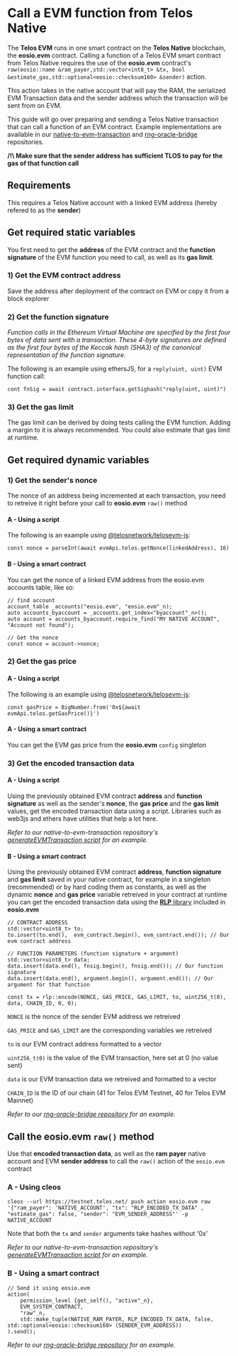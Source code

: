 # Call a EVM function from Telos Native

The __Telos EVM__ runs in one smart contract on the __Telos Native__ blockchain, the __eosio.evm__ contract.
Calling a function of a Telos EVM smart contract from Telos Native requires the use of the __eosio.evm__ contract's `raw(eosio::name &ram_payer,std::vector<int8_t> &tx, bool &estimate_gas,std::optional<eosio::checksum160> &sender)` action.

This action takes in the native account that will pay the RAM, the serialized EVM Transaction data and the sender address which the transaction will be sent from on EVM.

This guide will go over preparing and sending a Telos Native transaction that can call a function of an EVM contract. Example implementations are available in our [native-to-evm-transaction](https://github.com/telosnetwork/native-to-evm-transaction) and [rng-oracle-bridge](https://github.com/telosnetwork/rng-oracle-bridge) repositories.

__/!\ Make sure that the sender address has sufficient TLOS to pay for the gas of that function call__

## Requirements

This requires a Telos Native account with a linked EVM address (hereby refered to as the __sender__)

## Get required static variables

You first need to get the __address__ of the EVM contract and the __function signature__ of the EVM function you need to call, as well as its __gas limit__.

### 1) Get the EVM contract address

Save the address after deployment of the contract on EVM or copy it from a block explorer

### 2) Get the function signature

_Function calls in the Ethereum Virtual Machine are specified by the first four bytes of data sent with a transaction. These 4-byte signatures are defined as the first four bytes of the Keccak hash (SHA3) of the canonical representation of the function signature._

The following is an example using ethersJS, for a `reply(uint, uint)` EVM function call:

`cont fnSig = await contract.interface.getSighash("reply(uint, uint)")`

### 3) Get the gas limit

The gas limit can be derived by doing tests calling the EVM function. Adding a margin to it is always recommended.
You could also estimate that gas limit at runtime.

## Get required dynamic variables

### 1) Get the sender's nonce

The nonce of an address being incremented at each transaction, you need to retreive it right before your call to __eosio.evm__ `raw()` method

#### A - Using a script

The following is an example using [@telosnetwork/telosevm-js](https://github.com/telosnetwork/telosevm-js):

`const nonce = parseInt(await evmApi.telos.getNonce(linkedAddress), 16)`

#### B - Using a smart contract

You can get the nonce of a linked EVM address from the eosio.evm accounts table, like so:

```
// find account
account_table _accounts("eosio.evm", "eosio.evm"_n);
auto accounts_byaccount = _accounts.get_index<"byaccount"_n>();
auto account = accounts_byaccount.require_find("MY NATIVE ACCOUNT", "Account not found");

// Get the nonce
const nonce = account->nonce;
```

### 2) Get the gas price

#### A - Using a script

The following is an example using [@telosnetwork/telosevm-js](https://github.com/telosnetwork/telosevm-js):

`const gasPrice = BigNumber.from('0x${await evmApi.telos.getGasPrice()}')`

#### A - Using a smart contract

You can get the EVM gas price from the __eosio.evm__ `config` singleton

### 3) Get the encoded transaction data

#### A - Using a script

Using the previously obtained EVM contract __address__ and __function signature__ as well as the sender's __nonce__, the __gas price__ and the __gas limit__ values, get the encoded transaction data using a script. Libraries such as web3js and ethers have utilities that help a lot here.

_Refer to our native-to-evm-transaction repository's [generateEVMTransaction script](https://github.com/telosnetwork/native-to-evm-transaction/blob/main/generateEVMTransaction.js) for an example._

#### B - Using a smart contract

Using the previously obtained EVM contract __address__, __function signature__ and __gas limit__ saved in your native contract, for example in a singleton (recommended) or by hard coding them as constants, as well as the dynamic __nonce__ and __gas price__  variable retreived in your contract at runtime you can get the encoded transaction data using the [__RLP__ library](https://github.com/telosnetwork/telos.evm/tree/master/eosio.evm/external/rlp) included in __eosio.evm__

```
// CONTRACT ADDRESS
std::vector<uint8_t> to;
to.insert(to.end(),  evm_contract.begin(), evm_contract.end()); // Our evm contract address

// FUNCTION PARAMETERS (function signature + argument)
std::vector<uint8_t> data;
data.insert(data.end(), fnsig.begin(), fnsig.end()); // Our function signature
data.insert(data.end(), argument.begin(), argument.end()); // Our argument for that function

const tx = rlp::encode(NONCE, GAS_PRICE, GAS_LIMIT, to, uint256_t(0), data, CHAIN_ID, 0, 0);
```

`NONCE` is the nonce of the sender EVM address we retreived

`GAS_PRICE` and `GAS_LIMIT` are the corresponding variables we retreived

`to` is our EVM contract address formatted to a vector

`uint256_t(0)` is the value of the EVM transaction, here set at 0 (no value sent)

`data` is our EVM transaction data we retreived and formatted to a vector

`CHAIN_ID` is the ID of our chain (41 for Telos EVM Testnet, 40 for Telos EVM Mainnet)

_Refer to our [rng-oracle-bridge repository](https://github.com/telosnetwork/rng-oracle-bridge/blob/ad255b872a238e4d3a3f59cdff44a206208ab67d/native/src/rng.bridge.cpp#L193) for an example._

## Call the eosio.evm `raw()` method

Use that __encoded transaction data__, as well as the  __ram payer__ native account and EVM __sender address__ to call the `raw()` action of the `eosio.evm` contract

### A - Using cleos

`cleos --url https://testnet.telos.net/ push action eosio.evm raw '{"ram_payer": 'NATIVE_ACCOUNT', "tx": "RLP_ENCODED_TX_DATA" , "estimate_gas": false, "sender": "EVM_SENDER_ADDRESS"' -p NATIVE_ACCOUNT`

Note that both the `tx` and `sender` arguments take hashes without '0x'

_Refer to our native-to-evm-transaction repository's [generateEVMTransaction script](https://github.com/telosnetwork/native-to-evm-transaction/blob/main/generateEVMTransaction.js) for an example._

### B - Using a smart contract

```
// Send it using eosio.evm
action(
    permission_level {get_self(), "active"_n},
    EVM_SYSTEM_CONTRACT,
    "raw"_n,
    std::make_tuple(NATIVE_RAM_PAYER, RLP_ENCODED_TX_DATA, false, std::optional<eosio::checksum160> (SENDER_EVM_ADDRESS))
).send();
```

_Refer to our [rng-oracle-bridge repository](https://github.com/telosnetwork/rng-oracle-bridge/blob/ad255b872a238e4d3a3f59cdff44a206208ab67d/native/src/rng.bridge.cpp#L193) for an example._

